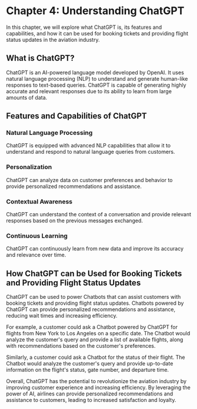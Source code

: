 Chapter 4: Understanding ChatGPT
================================

In this chapter, we will explore what ChatGPT is, its features and capabilities, and how it can be used for booking tickets and providing flight status updates in the aviation industry.

What is ChatGPT?
----------------

ChatGPT is an AI-powered language model developed by OpenAI. It uses natural language processing (NLP) to understand and generate human-like responses to text-based queries. ChatGPT is capable of generating highly accurate and relevant responses due to its ability to learn from large amounts of data.

Features and Capabilities of ChatGPT
------------------------------------

### Natural Language Processing

ChatGPT is equipped with advanced NLP capabilities that allow it to understand and respond to natural language queries from customers.

### Personalization

ChatGPT can analyze data on customer preferences and behavior to provide personalized recommendations and assistance.

### Contextual Awareness

ChatGPT can understand the context of a conversation and provide relevant responses based on the previous messages exchanged.

### Continuous Learning

ChatGPT can continuously learn from new data and improve its accuracy and relevance over time.

How ChatGPT can be Used for Booking Tickets and Providing Flight Status Updates
-------------------------------------------------------------------------------

ChatGPT can be used to power Chatbots that can assist customers with booking tickets and providing flight status updates. Chatbots powered by ChatGPT can provide personalized recommendations and assistance, reducing wait times and increasing efficiency.

For example, a customer could ask a Chatbot powered by ChatGPT for flights from New York to Los Angeles on a specific date. The Chatbot would analyze the customer's query and provide a list of available flights, along with recommendations based on the customer's preferences.

Similarly, a customer could ask a Chatbot for the status of their flight. The Chatbot would analyze the customer's query and provide up-to-date information on the flight's status, gate number, and departure time.

Overall, ChatGPT has the potential to revolutionize the aviation industry by improving customer experience and increasing efficiency. By leveraging the power of AI, airlines can provide personalized recommendations and assistance to customers, leading to increased satisfaction and loyalty.
